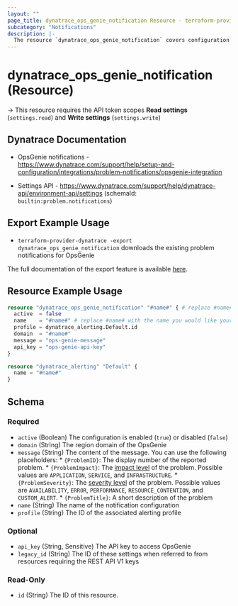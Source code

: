 ```yaml
---
layout: ""
page_title: dynatrace_ops_genie_notification Resource - terraform-provider-dynatrace"
subcategory: "Notifications"
description: |-
  The resource `dynatrace_ops_genie_notification` covers configuration problem notifications sent to OpsGenie
---
```


# dynatrace_ops_genie_notification (Resource)

-> This resource requires the API token scopes **Read settings** (`settings.read`) and **Write settings** (`settings.write`)

## Dynatrace Documentation

- OpsGenie notifications - https://www.dynatrace.com/support/help/setup-and-configuration/integrations/problem-notifications/opsgenie-integration

- Settings API - https://www.dynatrace.com/support/help/dynatrace-api/environment-api/settings (schemaId: `builtin:problem.notifications`)

## Export Example Usage

- `terraform-provider-dynatrace -export dynatrace_ops_genie_notification` downloads the existing problem notifications for OpsGenie

The full documentation of the export feature is available [here](https://dt-url.net/h203qmc).

## Resource Example Usage

```terraform
resource "dynatrace_ops_genie_notification" "#name#" { # replace #name# with the name you would like your resource be known within your Terraform Module
  active  = false
  name    = "#name#" # replace #name# with the name you would like your entry to be displayed within the Dynatrace Web UI
  profile = dynatrace_alerting.Default.id
  domain  = "#name#"
  message = "ops-genie-message"
  api_key = "ops-genie-api-key"
}

resource "dynatrace_alerting" "Default" {
  name = "#name#"
}
```

<!-- schema generated by tfplugindocs -->
## Schema

### Required

- `active` (Boolean) The configuration is enabled (`true`) or disabled (`false`)
- `domain` (String) The region domain of the OpsGenie
- `message` (String) The content of the message.  You can use the following placeholders:  * `{ProblemID}`: The display number of the reported problem.  * `{ProblemImpact}`: The [impact level](https://www.dynatrace.com/support/help/shortlink/impact-analysis) of the problem. Possible values are `APPLICATION`, `SERVICE`, and `INFRASTRUCTURE`.  * `{ProblemSeverity}`: The [severity level](https://www.dynatrace.com/support/help/shortlink/event-types) of the problem. Possible values are `AVAILABILITY`, `ERROR`, `PERFORMANCE`, `RESOURCE_CONTENTION`, and `CUSTOM_ALERT`.  * `{ProblemTitle}`: A short description of the problem
- `name` (String) The name of the notification configuration
- `profile` (String) The ID of the associated alerting profile

### Optional

- `api_key` (String, Sensitive) The API key to access OpsGenie
- `legacy_id` (String) The ID of these settings when referred to from resources requiring the REST API V1 keys

### Read-Only

- `id` (String) The ID of this resource.
 